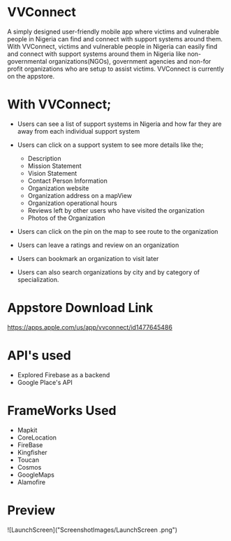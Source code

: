 # VVConnect
A simply designed user-friendly mobile app where victims and vulnerable people in Nigeria can find and connect with support systems around them. With VVConnect, victims and vulnerable people in Nigeria can easily find and connect with support systems around them in Nigeria like non-governmental organizations(NGOs), government agencies and non-for profit organizations who are setup to assist victims. VVConnect is currently on the appstore.  

# With VVConnect;
 - Users can see a list of support systems in Nigeria and how far they are away from each individual support system
 - Users can click on a support system to see more details like the;
 
    - Description
    - Mission Statement 
    - Vision Statement
    - Contact Person Information
    - Organization website 
    - Organization address on a mapView
    - Organization operational hours 
    - Reviews left by other users who have visited the organization
    - Photos of the Organization
    
 - Users can click on the pin on the map to see route to the organization
 - Users can leave a ratings and review on an organization
 - Users can bookmark an organization to visit later
 - Users can also search organizations by city and by category of specialization. 

# Appstore Download Link 
https://apps.apple.com/us/app/vvconnect/id1477645486 
 
# API's used
- Explored Firebase as a backend
- Google Place's API

# FrameWorks Used
- Mapkit
- CoreLocation
- FireBase
- Kingfisher
- Toucan 
- Cosmos
- GoogleMaps
- Alamofire

# Preview
![LaunchScreen]("ScreenshotImages/LaunchScreen .png")


